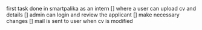 first task done in smartpalika as an intern
[] where a user can upload cv and details
[] admin can login and review the applicant 
[] make necessary changes 
[] mail is sent to user when cv is modified 
